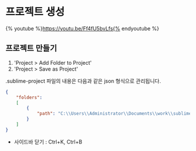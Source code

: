 # 프로젝트 생성

{% youtube %}https://youtu.be/Ff4fU5bvLfs{% endyoutube %}

## 프로젝트 만들기
1. 'Project > Add Folder to Project'
2. 'Project > Save as Project'


.sublime-project 파일의 내용은 다음과 같은 json 형식으로 관리됩니다.

```json
{
    "folders":
    [
        {
            "path": "C:\\Users\\Administrator\\Documents\\work\\sublime-text3-example\\example-project1"
        }
    ]
}
```


* 사이드바 닫기 : Ctrl+K, Ctrl+B
